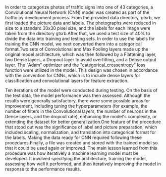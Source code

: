 In order to categorize photos of traffic signs into one of 43 categories, a Convolutional Neural Network (CNN) model was created as part of the traffic.py development process. From the provided data directory, gtsrb, we first loaded the picture data and labels. The photographs were reduced in size to a standard 30x30 pixel size, and the labels for each image were taken from the directory gtsrb.After that, we used a test size of 40% to divide the data into training and testing sets. In order to use the labels for training the CNN model, we next converted them into a categorical format.Two sets of Convolutional and Max Pooling layers made up the original model architecture, which was then followed by a Flattening layer, two Dense layers, a Dropout layer to avoid overfitting, and a Dense output layer. The "Adam" optimizer and the "categorical_crossentropy" loss function were utilized in the model. This design was chosen in accordance with the convention for CNNs, which is to include dense layers for classification and convolutional layers for feature extraction. 

Ten iterations of the model were conducted during testing. On the basis of the test data, the model performance was then assessed. Although the results were generally satisfactory, there were some possible areas for improvement, including tuning the hyperparameters (for example, the number of filters in the Convolutional layers, the number of neurons in the Dense layers, and the dropout rate), enhancing the model's complexity, or extending the dataset for better generalization.One feature of the procedure that stood out was the significance of label and picture preparation, which included scaling, normalization, and translation into categorical format for the labels. Making the data ready for CNN required following these procedures.Finally, a file was created and stored with the trained model so that it could be used again or improved. The main lesson learned from this procedure was how iteratively a machine learning model must be developed. It involved specifying the architecture, training the model, assessing how well it performed, and then iteratively improving the model in response to the performance results.
